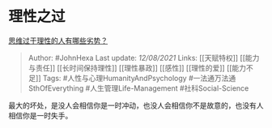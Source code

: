 # 理性之过
[思维过于理性的人有哪些劣势？](https://www.zhihu.com/question/20274183/answer/496743761)

> Author: #JohnHexa 
Last update: *12/08/2021* 
Links: [[天赋特权]] [[能力与责任]] [[长时间保持理性]] [[理性暴政]] [[感性]] [[理性的爱]] [[能力不足]]
Tags: #人性与心理HumanityAndPsychology #一法通万法通SthOfEverything #人生管理Life-Management #社科Social-Science 


最大的坏处，是没人会相信你是一时冲动，也没人会相信你不是故意的，也没有人相信你是一时失手。


